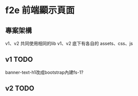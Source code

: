 # f2e 前端顯示頁面

## 專案架構

v1、v2 共同使用相同的lib
v1、v2 底下有各自的 assets、css、js 

## v1 TODO

banner-text-h1改成bootstrap內建fs-1?  

## v2 TODO
